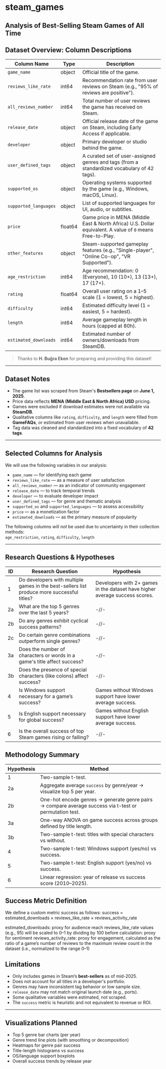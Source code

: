 # steam_games  
**Analysis of Best-Selling Steam Games of All Time**
---

## Dataset Overview: Column Descriptions

| Column Name            | Type     | Description |
|------------------------|----------|-------------|
| `game_name`            | object   | Official title of the game. |
| `reviews_like_rate`    | int64    | Recommendation rate from user reviews on Steam (e.g., "95% of reviews are positive"). |
| `all_reviews_number`   | int64    | Total number of user reviews the game has received on Steam. |
| `release_date`         | object   | Official release date of the game on Steam, including Early Access if applicable. |
| `developer`            | object   | Primary developer or studio behind the game. |
| `user_defined_tags`    | object   | A curated set of user-assigned genres and tags (from a standardized vocabulary of 42 tags). |
| `supported_os`         | object   | Operating systems supported by the game (e.g., Windows, macOS, Linux). |
| `supported_languages`  | object   | List of supported languages for UI, audio, or subtitles. |
| `price`                | float64  | Game price in MENA (Middle East & North Africa) U.S. Dollar equivalent. A value of `0` means Free-to-Play. |
| `other_features`       | object   | Steam-supported gameplay features (e.g., "Single-player", "Online Co-op", "VR Supported"). |
| `age_restriction`      | int64    | Age recommendation: 0 (Everyone), 10 (10+), 13 (13+), 17 (17+). |
| `rating`               | float64  | Overall user rating on a 1–5 scale (1 = lowest, 5 = highest). |
| `difficulty`           | int64    | Estimated difficulty level (1 = easiest, 5 = hardest). |
| `length`               | int64    | Average gameplay length in hours (capped at 80h). |
| `estimated_downloads`  | int64    | Estimated number of owners/downloads from SteamDB. |

> Thanks to **H. Buğra Eken** for preparing and providing this dataset!
---

## Dataset Notes

- The game list was scraped from Steam's **Bestsellers page** on **June 1, 2025**.
- Price data reflects **MENA (Middle East & North Africa) USD** pricing.
- Games were excluded if download estimates were not available via **SteamDB**.
- Qualitative columns like `rating`, `difficulty`, and `length` were filled from **GameFAQs**, or estimated from user reviews when unavailable.
- Tag data was cleaned and standardized into a fixed vocabulary of **42 tags**.
---

## Selected Columns for Analysis

We will use the following variables in our analysis:

- `game_name` — for identifying each game  
- `reviews_like_rate` — as a measure of user satisfaction  
- `all_reviews_number` — as an indicator of community engagement  
- `release_date` — to track temporal trends  
- `developer` — to evaluate developer impact  
- `user_defined_tags` — for genre and thematic analysis  
- `supported_os` and `supported_languages` — to assess accessibility  
- `price` — as a monetization factor  
- `estimated_downloads` — as the primary measure of popularity  

The following columns will *not* be used due to uncertainty in their collection methods:  
`age_restriction`, `rating`, `difficulty`, `length`

---

## Research Questions & Hypotheses

| ID | Research Question | Hypothesis |
|----|-------------------|------------|
| 1  | Do developers with multiple games in the best-sellers list produce more successful titles? | Developers with 2+ games in the dataset have higher average success scores. |
| 2a | What are the top 5 genres over the last 5 years? | -//- |
| 2b | Do any genres exhibit cyclical success patterns? | -//- |
| 2c | Do certain genre combinations outperform single genres? | -//- |
| 3a | Does the number of characters or words in a game's title affect success? | -//- |
| 3b | Does the presence of special characters (like colons) affect success? | -//- |
| 4  | Is Windows support necessary for a game’s success? | Games without Windows support have lower average success. |
| 5  | Is English support necessary for global success? | Games without English support have lower average success. |
| 6  | Is the overall success of top Steam games rising or falling? | -//- |

## Methodology Summary

| Hypothesis | Method |
|-----------|--------|
| 1 | Two-sample t-test. |
| 2a | Aggregate average `success` by genre/year → visualize top 5 per year. |
| 2b | One-hot encode genres → generate genre pairs → compare average success via t-test or permutation test. |
| 3a | One-way ANOVA on game success across groups defined by title length. |
| 3b | Two-sample t-test: titles with special characters vs without. |
| 4 | Two-sample t-test: Windows support (yes/no) vs success. |
| 5 | Two-sample t-test: English support (yes/no) vs success. |
| 6 | Linear regression: year of release vs success score (2010–2025). |

## Success Metric Definition

We define a custom metric success as follows:
success = estimated_downloads × reviews_like_rate × reviews_activity_rate

estimated_downloads: proxy for audience reach
reviews_like_rate values (e.g., 95) will be scaled to 0–1 by dividing by 100 before calculation: proxy for sentiment
reviews_activity_rate: proxy for engagement, calculated as the ratio of a game’s number of reviews to the maximum review count in the dataset (i.e., normalized to the range 0–1)

## Limitations

- Only includes games in Steam’s **best-sellers** as of mid-2025.
- Does not account for all titles in a developer's portfolio.
- Genres may have inconsistent tag behavior or low sample size.
- `release_date` may not match original launch date (e.g., ports).
- Some qualitative variables were estimated, not scraped.
- The `success` metric is heuristic and not equivalent to revenue or ROI.

---

## Visualizations Planned

- Top 5 genre bar charts (per year)
- Genre trend line plots (with smoothing or decomposition)
- Heatmaps for genre pair success
- Title-length histograms vs success
- OS/language support boxplots
- Overall success trends by release year
